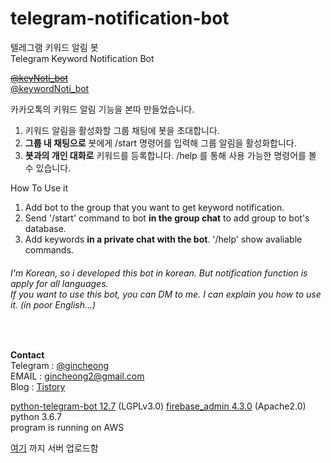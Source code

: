 # telegram-notification-bot
텔레그램 키워드 알림 봇  
Telegram Keyword Notification Bot  

~~[@keyNoti_bot](https://t.me/keyNoti_bot)~~  
[@keywordNoti_bot](https://t.me/keywordNoti_bot) 


카카오톡의 키워드 알림 기능을 본따 만들었습니다.
1. 키워드 알림을 활성화할 그룹 채팅에 봇을 초대합니다.
2. <b>그룹 내 채팅으로</b> 봇에게 /start 명령어를 입력해 그룹 알림을 활성화합니다.
3. <b>봇과의 개인 대화로</b> 키워드를 등록합니다. /help 를 통해 사용 가능한 명령어를 볼 수 있습니다.
  
How To Use it
1. Add bot to the group that you want to get keyword notification.
2. Send '/start' command to bot <b>in the group chat</b> to add group to bot's database.
3. Add keywords <b>in a private chat with the bot</b>. '/help' show avaliable commands.
###### I'm Korean, so i developed this bot in korean. But notification function is apply for all languages.<br>If you want to use this bot, you can DM to me. I can explain you how to use it. (in poor English...)
<br>

<b>Contact</b>  
Telegram : [@gincheong](https://t.me/gincheong)  
EMAIL : gincheong2@gmail.com  
Blog : [Tistory](https://desree.tistory.com/33)

[python-telegram-bot 12.7](https://github.com/python-telegram-bot/python-telegram-bot) (LGPLv3.0)
[firebase_admin 4.3.0](https://github.com/firebase/firebase-admin-python) (Apache2.0)  
python 3.6.7  
program is running on AWS

[여기](https://github.com/gincheong/telegram-notification-bot/commit/b44776b2b467f0c939c89833c89f5d053e4e3cde) 까지 서버 업로드함
